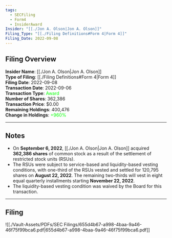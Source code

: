 ```yaml
---
tags:
  - SECFiling
  - Form4
  - InsiderAward
Insider: "[[./Jon A. Olson|Jon A. Olson]]"
Filing_Type: "[[./Filing Definitions#Form 4|Form 4]]"
Filing_Date: 2022-09-08
---
```

## Filing Overview

**Insider Name**: [[./Jon A. Olson|Jon A. Olson]]  
**Type of Filing**: [[./Filing Definitions#Form 4|Form 4]]  
**Filing Date**: 2022-09-08  
**Transaction Date**: 2022-09-06  
**Transaction Type**: <span style="color:lime">Award</span>  
**Number of Shares**: 362,386  
**Transaction Price**: $0.00  
**Remaining Holdings**: 400,476  
**Change in Holdings**: <span style="color:lime">+960%</span>  

---

## Notes

- On **September 6, 2022**, [[./Jon A. Olson|Jon A. Olson]] acquired **362,386 shares** of common stock as a result of the settlement of restricted stock units (RSUs).
- The RSUs were subject to service-based and liquidity-based vesting conditions, with one-third of the RSUs vested and settled for 120,795 shares on **August 22, 2022**. The remaining two-thirds will vest in eight equal quarterly installments starting **November 22, 2022**.
- The liquidity-based vesting condition was waived by the Board for this transaction.

---

## Filing

![[./Vault-Assets/PDFs/SEC Filings/655d4b67-a998-4baa-9a46-46f75f99bca6.pdf|655d4b67-a998-4baa-9a46-46f75f99bca6.pdf]]
